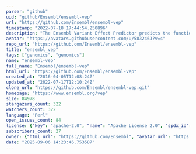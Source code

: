 ```yaml
---
parser: "github"
uid: "github/Ensembl/ensembl-vep"
url: "https://github.com/Ensembl/ensembl-vep"
timestamp: "2022-07-18 17:44:54.250896"
description: "The Ensembl Variant Effect Predictor predicts the functional effects of genomic variants"
avatar: "https://avatars.githubusercontent.com/u/5832463?v=4"
repo_url: "https://github.com/Ensembl/ensembl-vep"
title: "ensembl_vep"
tags: ["genomics", "genomics"]
name: "ensembl-vep"
full_name: "Ensembl/ensembl-vep"
html_url: "https://github.com/Ensembl/ensembl-vep"
created_at: "2016-04-05T12:08:24Z"
updated_at: "2022-07-17T12:10:24Z"
clone_url: "https://github.com/Ensembl/ensembl-vep.git"
homepage: "https://www.ensembl.org/vep"
size: 84978
stargazers_count: 322
watchers_count: 322
language: "Perl"
open_issues_count: 84
license: {"key": "apache-2.0", "name": "Apache License 2.0", "spdx_id": "Apache-2.0", "url": "https://api.github.com/licenses/apache-2.0", "node_id": "MDc6TGljZW5zZTI="}
subscribers_count: 27
owner: {"html_url": "https://github.com/Ensembl", "avatar_url": "https://avatars.githubusercontent.com/u/5832463?v=4", "login": "Ensembl", "type": "Organization"}
date: "2025-09-06 14:23:46.753587"
---
```


